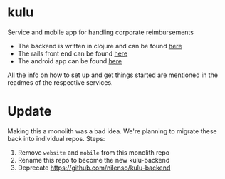 # kulu
Service and mobile app for handling corporate reimbursements

- The backend is written in clojure and can be found [here](https://github.com/nilenso/kulu/tree/readme/backend)
- The rails front end can be found [here](https://github.com/nilenso/kulu/tree/master/website)
- The android app can be found [here](https://github.com/nilenso/kulu/tree/master/android)

All the info on how to set up and get things started are mentioned in the readmes of the respective services.

# Update

Making this a monolith was a bad idea. We're planning to migrate these back into individual repos. Steps:

1. Remove `website` and `mobile` from this monolith repo
2. Rename this repo to become the new kulu-backend
3. Deprecate https://github.com/nilenso/kulu-backend
